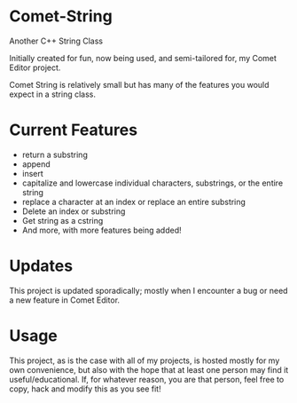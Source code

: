 # Comet-String
Another C++ String Class

Initially created for fun, now being used, and semi-tailored for, my Comet Editor project.

Comet String is relatively small but has many of the features you would expect in a string class.

# Current Features
<ul>
  <li>return a substring</li> 
  <li>append</li> 
  <li>insert</li> 
  <li>capitalize and lowercase individual characters, substrings, or the entire string</li>
  <li>replace a character at an index or replace an entire substring</li>
  <li>Delete an index or substring </li>
  <li>Get string as a cstring</li>
  <li>And more, with more features being added!</li>
 </ul>
 
# Updates
 This project is updated sporadically; mostly when I encounter a bug or need a new feature in Comet Editor.
  
# Usage
  This project, as is the case with all of my projects, is hosted mostly for my own convenience, but also with the hope that
  at least one person may find it useful/educational. If, for whatever reason, you are that person, feel free to copy, hack and modify
  this as you see fit!
  

